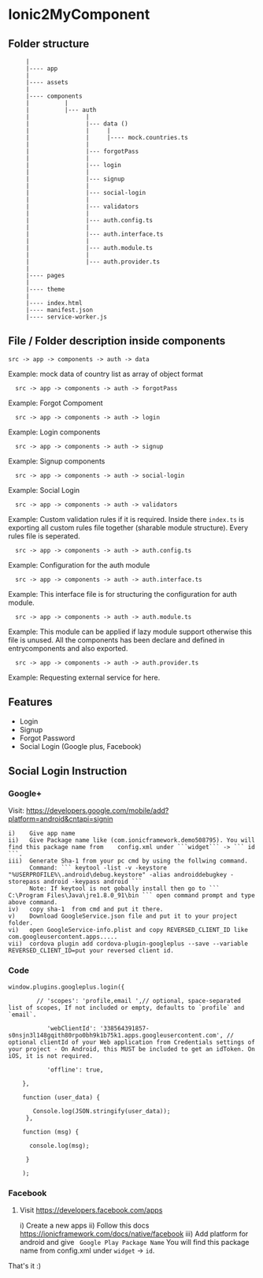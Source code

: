 # Ionic2MyComponent

## Folder structure

``` src
     |
     |---- app
     |
     |---- assets
     |
     |---- components
     |          |
     |          |--- auth
     |                |
     |                |--- data ()
     |                |     |
     |                |     |---- mock.countries.ts
     |                |
     |                |--- forgotPass
     |                |
     |                |--- login
     |                |
     |                |--- signup
     |                |
     |                |--- social-login
     |                |
     |                |--- validators
     |                |
     |                |--- auth.config.ts
     |                |
     |                |--- auth.interface.ts
     |                |
     |                |--- auth.module.ts
     |                |
     |                |--- auth.provider.ts
     |          
     |---- pages
     |
     |---- theme
     |      
     |---- index.html
     |---- manifest.json
     |---- service-worker.js
```

## File / Folder description inside components

```
src -> app -> components -> auth -> data
```

Example: mock data of country list as array of object format

```
  src -> app -> components -> auth -> forgotPass
```

Example: Forgot Compoment

```
  src -> app -> components -> auth -> login
```

Example: Login components

```
  src -> app -> components -> auth -> signup
```

Example: Signup components

```
  src -> app -> components -> auth -> social-login
```

Example: Social Login

```
  src -> app -> components -> auth -> validators
```  

Example: Custom validation rules if it is required. Inside there ``` index.ts ``` is exporting all custom rules file together (sharable module structure). Every rules file is seperated.

```
  src -> app -> components -> auth -> auth.config.ts
```

Example: Configuration for the auth module

```
  src -> app -> components -> auth -> auth.interface.ts
```

Example: This interface file is for structuring the configuration for auth module.

```
  src -> app -> components -> auth -> auth.module.ts
```

Example: This module can be applied if lazy module support otherwise this file is unused. All the components has been declare and defined in entrycomponents and also exported.

```
  src -> app -> components -> auth -> auth.provider.ts
```

Example: Requesting external service for here.


## Features
* Login
* Signup
* Forgot Password
* Social Login (Google plus, Facebook)

## Social Login Instruction

### Google+

  Visit: https://developers.google.com/mobile/add?platform=android&cntapi=signin

    i)    Give app name
    ii)   Give Package name like (com.ionicframework.demo508795). You will find this package name from    config.xml under ```widget``` -> ``` id ```.
    iii)  Generate Sha-1 from your pc cmd by using the follwing command.
          Command: ``` keytool -list -v -keystore "%USERPROFILE%\.android\debug.keystore" -alias androiddebugkey -storepass android -keypass android ```
          Note: If keytool is not gobally install then go to ``` C:\Program Files\Java\jre1.8.0_91\bin ``` open command prompt and type above command.
    iv)   copy sha-1  from cmd and put it there.
    v)    Download GoogleService.json file and put it to your project folder.
    vi)   open GoogleService-info.plist and copy REVERSED_CLIENT_ID like com.googleusercontent.apps.....
    vii)  cordova plugin add cordova-plugin-googleplus --save --variable REVERSED_CLIENT_ID=put your reversed client id.

### Code

```
window.plugins.googleplus.login({

		// 'scopes': 'profile,email ',// optional, space-separated list of scopes, If not included or empty, defaults to `profile` and `email`.

		   'webClientId': '338564391857-s0nsjn3l148gqith80rpo0bh9k1b75k1.apps.googleusercontent.com', // optional clientId of your Web application from Credentials settings of your project - On Android, this MUST be included to get an idToken. On iOS, it is not required.

		   'offline': true,

	},

	function (user_data) {

	   Console.log(JSON.stringify(user_data));
	 },

	function (msg) {

	  console.log(msg);

	 }

	);
```

### Facebook
  1) Visit https://developers.facebook.com/apps
  
      i)    Create a new apps
      ii)   Follow this docs https://ionicframework.com/docs/native/facebook
      iii)  Add platform for android and give ``` Google Play Package Name``` You will find this package name from    config.xml under ```widget``` -> ``` id ```.

That's it :)
